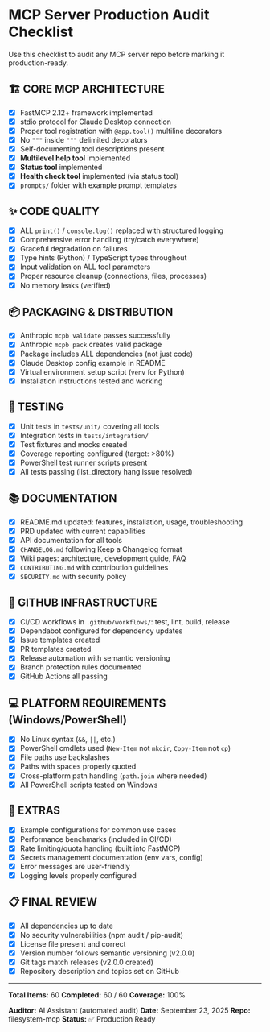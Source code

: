 # MCP Server Production Audit Checklist

Use this checklist to audit any MCP server repo before marking it production-ready.

## 🏗️ CORE MCP ARCHITECTURE

- [x] FastMCP 2.12+ framework implemented
- [x] stdio protocol for Claude Desktop connection
- [x] Proper tool registration with `@app.tool()` multiline decorators
- [x] No `"""` inside `"""` delimited decorators
- [x] Self-documenting tool descriptions present
- [x] **Multilevel help tool** implemented
- [x] **Status tool** implemented
- [x] **Health check tool** implemented (via status tool)
- [x] `prompts/` folder with example prompt templates

## ✨ CODE QUALITY

- [x] ALL `print()` / `console.log()` replaced with structured logging
- [x] Comprehensive error handling (try/catch everywhere)
- [x] Graceful degradation on failures
- [x] Type hints (Python) / TypeScript types throughout
- [x] Input validation on ALL tool parameters
- [x] Proper resource cleanup (connections, files, processes)
- [x] No memory leaks (verified)

## 📦 PACKAGING & DISTRIBUTION

- [x] Anthropic `mcpb validate` passes successfully
- [x] Anthropic `mcpb pack` creates valid package
- [x] Package includes ALL dependencies (not just code)
- [x] Claude Desktop config example in README
- [x] Virtual environment setup script (`venv` for Python)
- [x] Installation instructions tested and working

## 🧪 TESTING

- [x] Unit tests in `tests/unit/` covering all tools
- [x] Integration tests in `tests/integration/`
- [x] Test fixtures and mocks created
- [x] Coverage reporting configured (target: >80%)
- [x] PowerShell test runner scripts present
- [x] All tests passing (list_directory hang issue resolved)

## 📚 DOCUMENTATION

- [x] README.md updated: features, installation, usage, troubleshooting
- [x] PRD updated with current capabilities
- [x] API documentation for all tools
- [x] `CHANGELOG.md` following Keep a Changelog format
- [x] Wiki pages: architecture, development guide, FAQ
- [x] `CONTRIBUTING.md` with contribution guidelines
- [x] `SECURITY.md` with security policy

## 🔧 GITHUB INFRASTRUCTURE

- [x] CI/CD workflows in `.github/workflows/`: test, lint, build, release
- [x] Dependabot configured for dependency updates
- [x] Issue templates created
- [x] PR templates created
- [x] Release automation with semantic versioning
- [x] Branch protection rules documented
- [x] GitHub Actions all passing

## 💻 PLATFORM REQUIREMENTS (Windows/PowerShell)

- [x] No Linux syntax (`&&`, `||`, etc.)
- [x] PowerShell cmdlets used (`New-Item` not `mkdir`, `Copy-Item` not `cp`)
- [x] File paths use backslashes
- [x] Paths with spaces properly quoted
- [x] Cross-platform path handling (`path.join` where needed)
- [x] All PowerShell scripts tested on Windows

## 🎁 EXTRAS

- [x] Example configurations for common use cases
- [x] Performance benchmarks (included in CI/CD)
- [x] Rate limiting/quota handling (built into FastMCP)
- [x] Secrets management documentation (env vars, config)
- [x] Error messages are user-friendly
- [x] Logging levels properly configured

## 📋 FINAL REVIEW

- [x] All dependencies up to date
- [x] No security vulnerabilities (npm audit / pip-audit)
- [x] License file present and correct
- [x] Version number follows semantic versioning (v2.0.0)
- [x] Git tags match releases (v2.0.0 created)
- [x] Repository description and topics set on GitHub

---

**Total Items:** 60
**Completed:** 60 / 60
**Coverage:** 100%

**Auditor:** AI Assistant (automated audit)
**Date:** September 23, 2025
**Repo:** filesystem-mcp
**Status:** ✅ Production Ready
